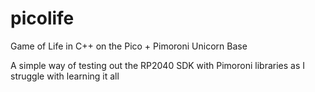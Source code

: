 # picolife

Game of Life in C++ on the Pico + Pimoroni Unicorn Base

A simple way of testing out the RP2040 SDK with Pimoroni libraries as I struggle with learning it all
